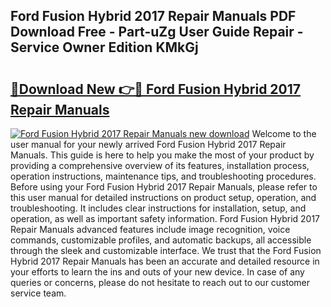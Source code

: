 ## Ford Fusion Hybrid 2017 Repair Manuals PDF Download Free - Part-uZg User Guide Repair - Service Owner Edition KMkGj

# <h2><a href="http://bc60898.oget.top/?id=Ford+Fusion+Hybrid+2017+Repair+Manuals">🔗Download New 👉🔴 Ford Fusion Hybrid 2017 Repair Manuals</a></h2>

[![Ford Fusion Hybrid 2017 Repair Manuals new download](https://i.imgur.com/5g1atiW.png)](http://bc60898.oget.top/?id=Ford+Fusion+Hybrid+2017+Repair+Manuals)
Welcome to the user manual for your newly arrived Ford Fusion Hybrid 2017 Repair Manuals. This guide is here to help you make the most of your product by providing a comprehensive overview of its features, installation process, operation instructions, maintenance tips, and troubleshooting procedures. Before using your Ford Fusion Hybrid 2017 Repair Manuals, please refer to this user manual for detailed instructions on product setup, operation, and troubleshooting. It includes clear instructions for installation, setup, and operation, as well as important safety information. Ford Fusion Hybrid 2017 Repair Manuals advanced features include image recognition, voice commands, customizable profiles, and automatic backups, all accessible through the sleek and customizable interface. We trust that the Ford Fusion Hybrid 2017 Repair Manuals has been an accurate and detailed resource in your efforts to learn the ins and outs of your new device. In case of any queries or concerns, please do not hesitate to reach out to our customer service team.
